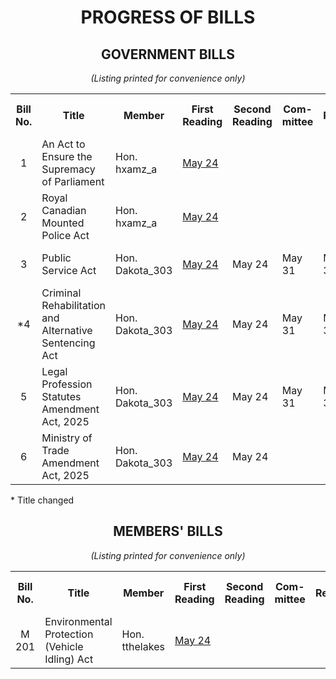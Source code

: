 <div align="center">

# PROGRESS OF BILLS

## GOVERNMENT BILLS

<i>(Listing printed for convenience only)</i>
<table>
    <tr align="center">
        <th>Bill No.</th>
        <th width=250>Title</th>
        <th>Member</th>
        <th>First Reading</th>
        <th>Second Reading</th>
        <th>Com-mittee</th>
        <th>Report</th>
        <th>Amended</th>
        <th>Third Reading</th>
        <th>Royal Assent</th>
        <th>S.B.C. Chap. No.</th>
    <tr>
    <tr>
        <td align="center">1</td>
        <td>An Act to Ensure the Supremacy of Parliament</td>
        <td>Hon. hxamz_a</td>
        <td><a href="./First%20Reading/No.%201%20—%20An%20Act%20to%20Ensure%20the%20Supremacy%20of%20Parliament.md">May 24</a></td>
        <td></td>
        <td></td>
        <td></td>
        <td></td>
        <td></td>
        <td></td>
        <td></td>
    </tr>
    <tr>
        <td align="center">2</td>
        <td>Royal Canadian Mounted Police Act</td>
        <td>Hon. hxamz_a</td>
        <td><a href="./First%20Reading/No.%202%20—%20Royal%20Canadian%20Mounted%20Police%20Act.md">May 24</a></td>
        <td></td>
        <td></td>
        <td></td>
        <td></td>
        <td></td>
        <td></td>
        <td></td>
    </tr>
    <tr>
        <td align="center">3</td>
        <td>Public Service Act</td>
        <td>Hon. Dakota_303</td>
        <td><a href="./First%20Reading/No.%203%20—%20Public%20Service%20Act.md">May 24</a></td>
        <td>May 24</td>
        <td>May 31</td>
        <td>May 31</td>
        <td></td>
        <td><a href="./Third%20Reading/No.%203%20—%20Public%20Service%20Act.md">May 31</a></td>
        <td></td>
        <td><a href="https://github.com/British-Columbia/Kings-Printer/blob/main/SBC/2025/2.md">S.B.C 2025, c. 2</a></td>
    </tr>
    <tr>
        <td align="center">*4</td>
        <td>Criminal Rehabilitation and Alternative Sentencing Act</td>
        <td>Hon. Dakota_303</td>
        <td><a href="./First%20Reading/No.%204%20—%20Criminal%20Rehabilitation%20and%20Alternate%20Sentencing%20Act.md">May 24</a></td>
        <td>May 24</td>
        <td>May 31</td>
        <td>May 31</td>
        <td><a href="./Amended/No.%204%20—%20Criminal%20Rehabilitation%20and%20Alternative%20Sentencing%20Act.md">May 31</a></td>
        <td><a href="./Third%20Reading/No.%204%20—%20Criminal%20Rehabilitation%20and%20Alternative%20Sentencing%20Act.md">May 31</a></td>
        <td></td>
        <td><a href="https://github.com/British-Columbia/Kings-Printer/blob/main/SBC/2025/3.md">S.B.C 2025, c. 3</a></td>
    </tr>
    <tr>
        <td align="center">5</td>
        <td>Legal Profession Statutes Amendment Act, 2025</td>
        <td>Hon. Dakota_303</td>
        <td><a href="./First%20Reading/No.%205%20—%20Legal%20Profession%20Statutes%20Amendment%20Act%2C%202025.md">May 24</a></td>
        <td>May 24</td>
        <td>May 31</td>
        <td>May 31</td>
        <td></td>
        <td><a href="./Third%20Reading/No.%205%20—%20Legal%20Profession%20Statutes%20Amendment%20Act%2C%202025.md">May 31</a></td>
        <td></td>
        <td><a href="https://github.com/British-Columbia/Kings-Printer/blob/main/SBC/2025/4.md">S.B.C 2025, c. 4</a></td>
    </tr>
    <tr>
        <td align="center">6</td>
        <td>Ministry of Trade Amendment Act, 2025</td>
        <td>Hon. Dakota_303</td>
        <td><a href="./First%20Reading/No.%206%20—%20Ministry%20of%20Trade%20Amendment%20Act%2C%202025.md">May 24</a></td>
        <td>May 24</td>
        <td></td>
        <td></td>
        <td></td>
        <td></td>
        <td></td>
        <td><a href="https://github.com/British-Columbia/Kings-Printer/blob/main/SBC/2025/5.md">S.B.C 2025, c. 5</a></td>
    </tr>
</table>
<p align="left">
* Title changed
</p>

## MEMBERS' BILLS

<i>(Listing printed for convenience only)</i>
<table>
    <tr align="center">
        <th>Bill No.</th>
        <th width=250>Title</th>
        <th>Member</th>
        <th>First Reading</th>
        <th>Second Reading</th>
        <th>Com-mittee</th>
        <th>Report</th>
        <th>Amended</th>
        <th>Third Reading</th>
        <th>Royal Assent</th>
        <th>S.B.C. Chap. No.</th>
    <tr>
    <tr>
        <td align="center">M 201</td>
        <td>Environmental Protection (Vehicle Idling) Act</td>
        <td>Hon. tthelakes</td>
        <td><a href="./First%20Reading/No.%20M%20201%20—%20Environmental%20Protection%20(Vehicle%20Idling)%20Act.md">May 24</a></td>
        <td></td>
        <td></td>
        <td></td>
        <td></td>
        <td></td>
        <td></td>
        <td></td>
    </tr>
</table>
<!--
## PRIVATE BILLS

<i>(Listing printed for convenience only)</i>
<table>
    <tr align="center">
        <th>Bill No.</th>
        <th width=250>Title</th>
        <th>Member</th>
        <th>First Reading</th>
        <th>Second Reading</th>
        <th>Com-mittee</th>
        <th>Report</th>
        <th>Amended</th>
        <th>Third Reading</th>
        <th>Royal Assent</th>
        <th>S.B.C. Chap. No.</th>
    <tr>
    <!--<tr>
        <td align="center">Pr 401</td>
        <td>Title</td>
        <td>Author</td>
        <td>Mon. ##</td>
        <td>Mon. ##</td>
        <td>Mon. ##</td>
        <td>Mon. ##</td>
        <td>Mon. ##</td>
        <td>Mon. ##</td>
        <td>Mon. ##</td>
        <td>Mon. ##</td>
    </tr>
</table>-->

</div>
